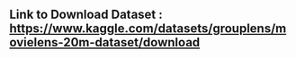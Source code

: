 ## Link to Download Dataset : https://www.kaggle.com/datasets/grouplens/movielens-20m-dataset/download
